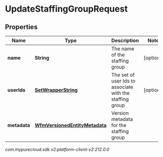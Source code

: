 # UpdateStaffingGroupRequest


## Properties

| Name | Type | Description | Notes |
| ------------ | ------------- | ------------- | ------------- |
| **name** | **String** | The name of the staffing group |  [optional] |
| **userIds** | [**SetWrapperString**](SetWrapperString) | The set of user Ids to associate with the staffing group |  [optional] |
| **metadata** | [**WfmVersionedEntityMetadata**](WfmVersionedEntityMetadata) | Version metadata for the staffing group |  |




_com.mypurecloud.sdk.v2:platform-client-v2:212.0.0_
